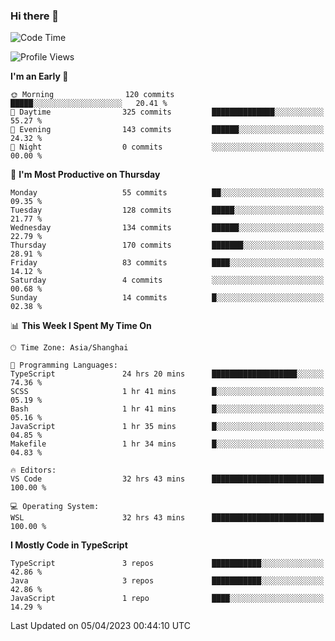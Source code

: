 ### Hi there 👋

<!--
**waynelwz/waynelwz** is a ✨ _special_ ✨ repository because its `README.md` (this file) appears on your GitHub profile.

Here are some ideas to get you started:

- 🔭 I’m currently working on ...
- 🌱 I’m currently learning ...
- 👯 I’m looking to collaborate on ...
- 🤔 I’m looking for help with ...
- 💬 Ask me about ...
- 📫 How to reach me: ...
- 😄 Pronouns: ...
- ⚡ Fun fact: ...
-->

<!--START_SECTION:waka-->
![Code Time](http://img.shields.io/badge/Code%20Time-1%2C235%20hrs%2012%20mins-blue)

![Profile Views](http://img.shields.io/badge/Profile%20Views-0-blue)

**I'm an Early 🐤** 

```text
🌞 Morning                120 commits         █████░░░░░░░░░░░░░░░░░░░░   20.41 % 
🌆 Daytime                325 commits         ██████████████░░░░░░░░░░░   55.27 % 
🌃 Evening                143 commits         ██████░░░░░░░░░░░░░░░░░░░   24.32 % 
🌙 Night                  0 commits           ░░░░░░░░░░░░░░░░░░░░░░░░░   00.00 % 
```
📅 **I'm Most Productive on Thursday** 

```text
Monday                   55 commits          ██░░░░░░░░░░░░░░░░░░░░░░░   09.35 % 
Tuesday                  128 commits         █████░░░░░░░░░░░░░░░░░░░░   21.77 % 
Wednesday                134 commits         ██████░░░░░░░░░░░░░░░░░░░   22.79 % 
Thursday                 170 commits         ███████░░░░░░░░░░░░░░░░░░   28.91 % 
Friday                   83 commits          ████░░░░░░░░░░░░░░░░░░░░░   14.12 % 
Saturday                 4 commits           ░░░░░░░░░░░░░░░░░░░░░░░░░   00.68 % 
Sunday                   14 commits          █░░░░░░░░░░░░░░░░░░░░░░░░   02.38 % 
```


📊 **This Week I Spent My Time On** 

```text
🕑︎ Time Zone: Asia/Shanghai

💬 Programming Languages: 
TypeScript               24 hrs 20 mins      ███████████████████░░░░░░   74.36 % 
SCSS                     1 hr 41 mins        █░░░░░░░░░░░░░░░░░░░░░░░░   05.19 % 
Bash                     1 hr 41 mins        █░░░░░░░░░░░░░░░░░░░░░░░░   05.16 % 
JavaScript               1 hr 35 mins        █░░░░░░░░░░░░░░░░░░░░░░░░   04.85 % 
Makefile                 1 hr 34 mins        █░░░░░░░░░░░░░░░░░░░░░░░░   04.83 % 

🔥 Editors: 
VS Code                  32 hrs 43 mins      █████████████████████████   100.00 % 

💻 Operating System: 
WSL                      32 hrs 43 mins      █████████████████████████   100.00 % 
```

**I Mostly Code in TypeScript** 

```text
TypeScript               3 repos             ███████████░░░░░░░░░░░░░░   42.86 % 
Java                     3 repos             ███████████░░░░░░░░░░░░░░   42.86 % 
JavaScript               1 repo              ████░░░░░░░░░░░░░░░░░░░░░   14.29 % 
```




 Last Updated on 05/04/2023 00:44:10 UTC
<!--END_SECTION:waka-->
